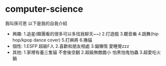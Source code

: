 # computer-science
我叫孫可恩 以下是我的自我介紹
* 興趣:
  1.追星(韓團看的很多可以多找我聊天~~)
  2.打遊戲
  3.聽音樂
  4.跳舞(hip hop/kpop dance cover)
  5.打麻將
  6.擼貓
* 個性:
  1.ESFP 超級F人
  2.喜歡和朋友相處
  3.偏懶惰 愛睡覺zzz
* 其他:
  1.家裡有養三隻貓 不會後空翻
  2.超級無敵膽小 怕黑怕鬼怕蟲
  3.超愛吃火鍋
